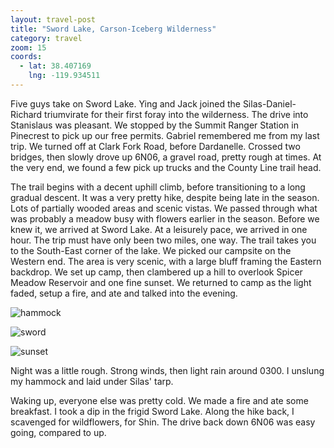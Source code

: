 ```yaml
---
layout: travel-post
title: "Sword Lake, Carson-Iceberg Wilderness"
category: travel
zoom: 15
coords:
  - lat: 38.407169
    lng: -119.934511
---
```


Five guys take on Sword Lake. Ying and Jack joined the Silas-Daniel-Richard triumvirate
for their first foray into the wilderness. The drive into Stanislaus was pleasant. We
stopped by the Summit Ranger Station in Pinecrest to pick up our free permits. Gabriel
remembered me from my last trip. We turned off at Clark Fork Road, before Dardanelle.
Crossed two bridges, then slowly drove up 6N06, a gravel road, pretty rough at times. At
the very end, we found a few pick up trucks and the County Line trail head.

The trail begins with a decent uphill climb, before transitioning to a long gradual
descent. It was a very pretty hike, despite being late in the season. Lots of partially
wooded areas and scenic vistas. We passed through what was probably a meadow busy with
flowers earlier in the season. Before we knew it, we arrived at Sword Lake. At
a leisurely pace, we arrived in one hour. The trip must have only been two miles, one
way. The trail takes you to the South-East corner of the lake. We picked our campsite on
the Western end. The area is very scenic, with a large bluff framing the Eastern
backdrop. We set up camp, then clambered up a hill to overlook Spicer Meadow Reservoir
and one fine sunset. We returned to camp as the light faded, setup a fire, and ate and
talked into the evening.

![hammock]({{site.url}}/images/travel/sword/hammock.jpg "Hammock")

![sword]({{site.url}}/images/travel/sword/sword.jpg "Sword")

![sunset]({{site.url}}/images/travel/sword/sunset.jpg "sunset")

Night was a little rough. Strong winds, then light rain around 0300. I unslung my hammock
and laid under Silas' tarp.

Waking up, everyone else was pretty cold. We made a fire and ate some breakfast. I took
a dip in the frigid Sword Lake. Along the hike back, I scavenged for wildflowers, for
Shin. The drive back down 6N06 was easy going, compared to up.
